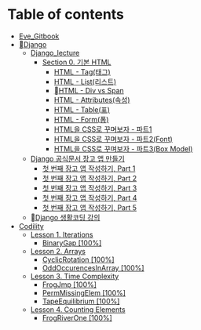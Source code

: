 # Table of contents

* [Eve\_Gitbook](README.md)
* [Django](django/README.md)
  * [Django\_lecture](django/django\_lecture/README.md)
    * [Section 0. 기본 HTML](django/django\_lecture/section-0.-html/README.md)
      * [HTML - Tag(태그)](django/django\_lecture/section-0.-html/html-tag.md)
      * [HTML - List(리스트)](django/django\_lecture/section-0.-html/html-list.md)
      * [HTML - Div vs Span](django/django\_lecture/section-0.-html/html-div-vs-span.md)
      * [HTML - Attributes(속성)](django/django\_lecture/section-0.-html/html-attributes.md)
      * [HTML - Table(표)](django/django\_lecture/section-0.-html/html-table.md)
      * [HTML - Form(폼)](django/django\_lecture/section-0.-html/html-form.md)
      * [HTML을 CSS로 꾸며보자 - 파트1](django/django\_lecture/section-0.-html/html-css-1.md)
      * [HTML을 CSS로 꾸며보자 - 파트2(Font)](django/django\_lecture/section-0.-html/html-css-2-font.md)
      * [HTML을 CSS로 꾸며보자 - 파트3(Box Model)](django/django\_lecture/section-0.-html/html-css-3-box-model.md)
  * [Django 공식문서 장고 앱 만들기](django/django/README.md)
    * [첫 번째 장고 앱 작성하기, Part 1](django/django/part-1.md)
    * [첫 번째 장고 앱 작성하기, Part 2](django/django/part-2.md)
    * [첫 번째 장고 앱 작성하기, Part 3](django/django/part-3.md)
    * [첫 번째 장고 앱 작성하기, Part 4](django/django/part-4.md)
    * [첫 번째 장고 앱 작성하기, Part 5](django/django/part-5.md)
  * [Django 생활코딩 강의](django/django-1.md)
* [Codility](codility/README.md)
  * [Lesson 1. Iterations](codility/lesson-1.-iterations/README.md)
    * [BinaryGap \[100%\]](codility/lesson-1.-iterations/binarygap-100.md)
  * [Lesson 2. Arrays](codility/lesson-2.-arrays/README.md)
    * [CyclicRotation \[100%\]](codility/lesson-2.-arrays/cyclicrotation-100.md)
    * [OddOccurencesInArray \[100%\]](codility/lesson-2.-arrays/oddoccurencesinarray-100.md)
  * [Lesson 3. Time Complexity](codility/lesson-3.-time-complexity/README.md)
    * [FrogJmp \[100%\]](codility/lesson-3.-time-complexity/frogjmp-100.md)
    * [PermMissingElem \[100%\]](codility/lesson-3.-time-complexity/permmissingelem-100.md)
    * [TapeEquilibrium \[100%\]](codility/lesson-3.-time-complexity/tapeequilibrium-100.md)
  * [Lesson 4. Counting Elements](codility/lesson-4.-counting-elements/README.md)
    * [FrogRiverOne \[100%\]](codility/lesson-4.-counting-elements/frogriverone-100.md)
